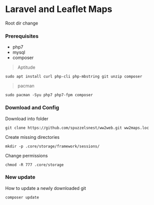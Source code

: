 # Laravel and Leaflet Maps

Root dir change 

### Prerequisites

- php7
- mysql
- composer

> Aptitude
``` 
sudo apt install curl php-cli php-mbstring git unzip composer
```

> pacman
```
sudo pacman -Syu php7 php7-fpm composer

```
### Download and Config

Download into folder
```
git clone https://github.com/spuzzelsnest/ww2web.git ww2maps.loc 

```

Create missing directories
```
mkdir -p .core/storage/framework/sessions/ 

```


Change permissions
```
chmod -R 777 .core/storage 
```

### New update

How to update a newly downloaded git

```
composer update
```
